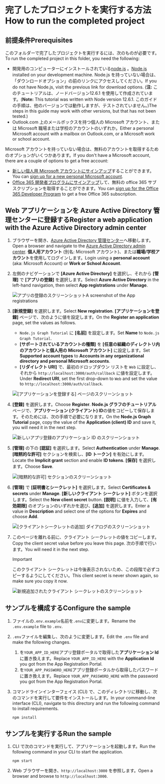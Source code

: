 # <a name="how-to-run-the-completed-project"></a><span data-ttu-id="f0d4f-101">完了したプロジェクトを実行する方法</span><span class="sxs-lookup"><span data-stu-id="f0d4f-101">How to run the completed project</span></span>

## <a name="prerequisites"></a><span data-ttu-id="f0d4f-102">前提条件</span><span class="sxs-lookup"><span data-stu-id="f0d4f-102">Prerequisites</span></span>

<span data-ttu-id="f0d4f-103">このフォルダーで完了したプロジェクトを実行するには、次のものが必要です。</span><span class="sxs-lookup"><span data-stu-id="f0d4f-103">To run the completed project in this folder, you need the following:</span></span>

- <span data-ttu-id="f0d4f-104">開発用のコンピューターにインストールされている[node.js](https://nodejs.org) 。</span><span class="sxs-lookup"><span data-stu-id="f0d4f-104">[Node.js](https://nodejs.org) installed on your development machine.</span></span> <span data-ttu-id="f0d4f-105">Node.js を持っていない場合は、「ダウンロードオプション」の前のリンクにアクセスしてください。</span><span class="sxs-lookup"><span data-stu-id="f0d4f-105">If you do not have Node.js, visit the previous link for download options.</span></span> <span data-ttu-id="f0d4f-106">(**注:** このチュートリアルは、ノードバージョン12.6.1 を使用して作成されています。</span><span class="sxs-lookup"><span data-stu-id="f0d4f-106">(**Note:** This tutorial was written with Node version 12.6.1.</span></span> <span data-ttu-id="f0d4f-107">このガイドの手順は、他のバージョンでは動作しますが、テストされていません。)</span><span class="sxs-lookup"><span data-stu-id="f0d4f-107">The steps in this guide may work with other versions, but that has not been tested.)</span></span>
- <span data-ttu-id="f0d4f-108">Outlook.com 上のメールボックスを持つ個人の Microsoft アカウント、または Microsoft 職場または学校のアカウントのいずれか。</span><span class="sxs-lookup"><span data-stu-id="f0d4f-108">Either a personal Microsoft account with a mailbox on Outlook.com, or a Microsoft work or school account.</span></span>

<span data-ttu-id="f0d4f-109">Microsoft アカウントを持っていない場合は、無料のアカウントを取得するためのオプションがいくつかあります。</span><span class="sxs-lookup"><span data-stu-id="f0d4f-109">If you don't have a Microsoft account, there are a couple of options to get a free account:</span></span>

- <span data-ttu-id="f0d4f-110">[新しい個人用 Microsoft アカウントにサインアップ](https://signup.live.com/signup?wa=wsignin1.0&rpsnv=12&ct=1454618383&rver=6.4.6456.0&wp=MBI_SSL_SHARED&wreply=https://mail.live.com/default.aspx&id=64855&cbcxt=mai&bk=1454618383&uiflavor=web&uaid=b213a65b4fdc484382b6622b3ecaa547&mkt=E-US&lc=1033&lic=1)することができます。</span><span class="sxs-lookup"><span data-stu-id="f0d4f-110">You can [sign up for a new personal Microsoft account](https://signup.live.com/signup?wa=wsignin1.0&rpsnv=12&ct=1454618383&rver=6.4.6456.0&wp=MBI_SSL_SHARED&wreply=https://mail.live.com/default.aspx&id=64855&cbcxt=mai&bk=1454618383&uiflavor=web&uaid=b213a65b4fdc484382b6622b3ecaa547&mkt=E-US&lc=1033&lic=1).</span></span>
- <span data-ttu-id="f0d4f-111">[Office 365 開発者プログラムにサインアップ](https://developer.microsoft.com/office/dev-program)して、無料の office 365 サブスクリプションを取得することができます。</span><span class="sxs-lookup"><span data-stu-id="f0d4f-111">You can [sign up for the Office 365 Developer Program](https://developer.microsoft.com/office/dev-program) to get a free Office 365 subscription.</span></span>

## <a name="register-a-web-application-with-the-azure-active-directory-admin-center"></a><span data-ttu-id="f0d4f-112">Web アプリケーションを Azure Active Directory 管理センターに登録する</span><span class="sxs-lookup"><span data-stu-id="f0d4f-112">Register a web application with the Azure Active Directory admin center</span></span>

1. <span data-ttu-id="f0d4f-113">ブラウザーを開き、[Azure Active Directory 管理センター](https://aad.portal.azure.com)へ移動します。</span><span class="sxs-lookup"><span data-stu-id="f0d4f-113">Open a browser and navigate to the [Azure Active Directory admin center](https://aad.portal.azure.com).</span></span> <span data-ttu-id="f0d4f-114">**個人用アカウント** (別名: Microsoft アカウント)、または**職場/学校アカウント**を使用してログインします。</span><span class="sxs-lookup"><span data-stu-id="f0d4f-114">Login using a **personal account** (aka: Microsoft Account) or **Work or School Account**.</span></span>

1. <span data-ttu-id="f0d4f-115">左側のナビゲーションで **[Azure Active Directory]** を選択し、それから **[管理]** で **[アプリの登録]** を選択します。</span><span class="sxs-lookup"><span data-stu-id="f0d4f-115">Select **Azure Active Directory** in the left-hand navigation, then select **App registrations** under **Manage**.</span></span>

    ![<span data-ttu-id="f0d4f-116">アプリの登録のスクリーンショット</span><span class="sxs-lookup"><span data-stu-id="f0d4f-116">A screenshot of the App registrations</span></span> ](/tutorial/images/aad-portal-app-registrations.png)

1. <span data-ttu-id="f0d4f-117">**[新規登録]** を選択します。</span><span class="sxs-lookup"><span data-stu-id="f0d4f-117">Select **New registration**.</span></span> <span data-ttu-id="f0d4f-118">**[アプリケーションを登録]** ページで、次のように値を設定します。</span><span class="sxs-lookup"><span data-stu-id="f0d4f-118">On the **Register an application** page, set the values as follows.</span></span>

    - <span data-ttu-id="f0d4f-119">`Node.js Graph Tutorial` に **[名前]** を設定します。</span><span class="sxs-lookup"><span data-stu-id="f0d4f-119">Set **Name** to `Node.js Graph Tutorial`.</span></span>
    - <span data-ttu-id="f0d4f-120">**[サポートされているアカウントの種類]** を **[任意の組織のディレクトリ内のアカウントと個人用の Microsoft アカウント]** に設定します。</span><span class="sxs-lookup"><span data-stu-id="f0d4f-120">Set **Supported account types** to **Accounts in any organizational directory and personal Microsoft accounts**.</span></span>
    - <span data-ttu-id="f0d4f-121">**[リダイレクト URI]** で、最初のドロップダウン リストを `Web` に設定し、それから `http://localhost:3000/auth/callback` に値を設定します。</span><span class="sxs-lookup"><span data-stu-id="f0d4f-121">Under **Redirect URI**, set the first drop-down to `Web` and set the value to `http://localhost:3000/auth/callback`.</span></span>

    ![[アプリケーションを登録する] ページのスクリーンショット](/tutorial/images/aad-register-an-app.png)

1. <span data-ttu-id="f0d4f-123">**[登録]** を選択します。</span><span class="sxs-lookup"><span data-stu-id="f0d4f-123">Choose **Register**.</span></span> <span data-ttu-id="f0d4f-124">**Node.js グラフのチュートリアル**ページで、**アプリケーション (クライアント) ID**の値をコピーして保存します。そのためには、次の手順で必要になります。</span><span class="sxs-lookup"><span data-stu-id="f0d4f-124">On the **Node.js Graph Tutorial** page, copy the value of the **Application (client) ID** and save it, you will need it in the next step.</span></span>

    ![新しいアプリ登録のアプリケーション ID のスクリーンショット](/tutorial/images/aad-application-id.png)

1. <span data-ttu-id="f0d4f-126">**[管理]** の下の **[認証]** を選択します。</span><span class="sxs-lookup"><span data-stu-id="f0d4f-126">Select **Authentication** under **Manage**.</span></span> <span data-ttu-id="f0d4f-127">**[暗黙的な許可]** セクションを検索し、**[ID トークン]** を有効にします。</span><span class="sxs-lookup"><span data-stu-id="f0d4f-127">Locate the **Implicit grant** section and enable **ID tokens**.</span></span> <span data-ttu-id="f0d4f-128">**[保存]** を選択します。</span><span class="sxs-lookup"><span data-stu-id="f0d4f-128">Choose **Save**.</span></span>

    ![[暗黙的な許可] セクションのスクリーンショット](/tutorial/images/aad-implicit-grant.png)

1. <span data-ttu-id="f0d4f-130">**[管理]** で **[証明書とシークレット]** を選択します。</span><span class="sxs-lookup"><span data-stu-id="f0d4f-130">Select **Certificates & secrets** under **Manage**.</span></span> <span data-ttu-id="f0d4f-131">**[新しいクライアント シークレット]** ボタンを選択します。</span><span class="sxs-lookup"><span data-stu-id="f0d4f-131">Select the **New client secret** button.</span></span> <span data-ttu-id="f0d4f-132">**[説明]** に値を入力して、**[有効期限]** のオプションのいずれかを選び、**[追加]** を選択します。</span><span class="sxs-lookup"><span data-stu-id="f0d4f-132">Enter a value in **Description** and select one of the options for **Expires** and choose **Add**.</span></span>

    ![[クライアントシークレットの追加] ダイアログのスクリーンショット](/tutorial/images/aad-new-client-secret.png)

1. <span data-ttu-id="f0d4f-134">このページを離れる前に、クライアント シークレットの値をコピーします。</span><span class="sxs-lookup"><span data-stu-id="f0d4f-134">Copy the client secret value before you leave this page.</span></span> <span data-ttu-id="f0d4f-135">次の手順で行います。</span><span class="sxs-lookup"><span data-stu-id="f0d4f-135">You will need it in the next step.</span></span>

    > [!IMPORTANT]
    > <span data-ttu-id="f0d4f-136">このクライアント シークレットは今後表示されないため、この段階で必ずコピーするようにしてください。</span><span class="sxs-lookup"><span data-stu-id="f0d4f-136">This client secret is never shown again, so make sure you copy it now.</span></span>

    ![新規追加されたクライアント シークレットのスクリーンショット](/tutorial/images/aad-copy-client-secret.png)

## <a name="configure-the-sample"></a><span data-ttu-id="f0d4f-138">サンプルを構成する</span><span class="sxs-lookup"><span data-stu-id="f0d4f-138">Configure the sample</span></span>

1. <span data-ttu-id="f0d4f-139">ファイルの`.env.example`名前を`.env`に変更します。</span><span class="sxs-lookup"><span data-stu-id="f0d4f-139">Rename the `.env.example` file to `.env`.</span></span>
1. <span data-ttu-id="f0d4f-140">`.env`ファイルを編集し、次のように変更します。</span><span class="sxs-lookup"><span data-stu-id="f0d4f-140">Edit the `.env` file and make the following changes.</span></span>
    1. <span data-ttu-id="f0d4f-141">を`YOUR_APP_ID_HERE`アプリ登録ポータルで取得した**アプリケーション Id**に置き換えます。</span><span class="sxs-lookup"><span data-stu-id="f0d4f-141">Replace `YOUR_APP_ID_HERE` with the **Application Id** you got from the App Registration Portal.</span></span>
    1. <span data-ttu-id="f0d4f-142">を`YOUR_APP_PASSWORD_HERE`アプリ登録ポータルから取得したパスワードに置き換えます。</span><span class="sxs-lookup"><span data-stu-id="f0d4f-142">Replace `YOUR_APP_PASSWORD_HERE` with the password you got from the App Registration Portal.</span></span>
1. <span data-ttu-id="f0d4f-143">コマンドラインインターフェイス (CLI) で、このディレクトリに移動し、次のコマンドを実行して要件をインストールします。</span><span class="sxs-lookup"><span data-stu-id="f0d4f-143">In your command-line interface (CLI), navigate to this directory and run the following command to install requirements.</span></span>

    ```Shell
    npm install
    ```

## <a name="run-the-sample"></a><span data-ttu-id="f0d4f-144">サンプルを実行する</span><span class="sxs-lookup"><span data-stu-id="f0d4f-144">Run the sample</span></span>

1. <span data-ttu-id="f0d4f-145">CLI で次のコマンドを実行して、アプリケーションを起動します。</span><span class="sxs-lookup"><span data-stu-id="f0d4f-145">Run the following command in your CLI to start the application.</span></span>

    ```Shell
    npm start
    ```

1. <span data-ttu-id="f0d4f-146">Web ブラウザーを開き、`http://localhost:3000` を参照します。</span><span class="sxs-lookup"><span data-stu-id="f0d4f-146">Open a browser and browse to `http://localhost:3000`.</span></span>
